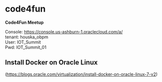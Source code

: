 # code4fun
<b>Code4Fun Meetup</b>


Console: https://console.us-ashburn-1.oraclecloud.com/a/ <br>
tenant:	houska_obpm<br>
User:		IOT_Summit<br>
Pwd:		IOT_Summit_01<br>


## Install Docker on Oracle Linux 
(https://blogs.oracle.com/virtualization/install-docker-on-oracle-linux-7-v2)

